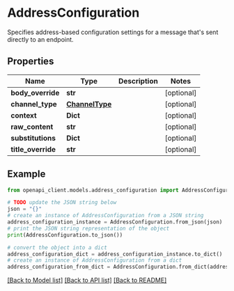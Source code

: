 # AddressConfiguration

Specifies address-based configuration settings for a message that's sent directly to an endpoint.

## Properties

Name | Type | Description | Notes
------------ | ------------- | ------------- | -------------
**body_override** | **str** |  | [optional] 
**channel_type** | [**ChannelType**](ChannelType.md) |  | [optional] 
**context** | **Dict** |  | [optional] 
**raw_content** | **str** |  | [optional] 
**substitutions** | **Dict** |  | [optional] 
**title_override** | **str** |  | [optional] 

## Example

```python
from openapi_client.models.address_configuration import AddressConfiguration

# TODO update the JSON string below
json = "{}"
# create an instance of AddressConfiguration from a JSON string
address_configuration_instance = AddressConfiguration.from_json(json)
# print the JSON string representation of the object
print(AddressConfiguration.to_json())

# convert the object into a dict
address_configuration_dict = address_configuration_instance.to_dict()
# create an instance of AddressConfiguration from a dict
address_configuration_from_dict = AddressConfiguration.from_dict(address_configuration_dict)
```
[[Back to Model list]](../README.md#documentation-for-models) [[Back to API list]](../README.md#documentation-for-api-endpoints) [[Back to README]](../README.md)


